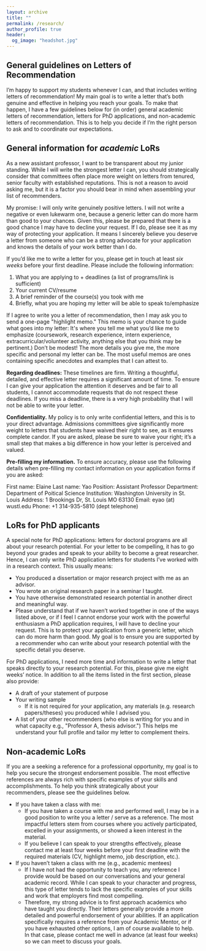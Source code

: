 ```yaml
---
layout: archive
title: ""
permalink: /research/
author_profile: true
header:
  og_image: "headshot.jpg"
---
```



## General guidelines on Letters of Recommendation

I’m happy to support my students whenever I can, and that includes writing letters of recommendation! My main goal is to write a letter that’s both genuine and effective in helping you reach your goals. To make that happen, I have a few guidelines below for (in order) general academic letters of recommendation, letters for PhD applications, and non-academic letters of recommendation. This is to help you decide if I’m the right person to ask and to coordinate our expectations. 

## General information for _academic_ LoRs

As a new assistant professor, I want to be transparent about my junior standing. While I will write the strongest letter I can, you should strategically consider that committees often place more weight on letters from tenured, senior faculty with established reputations. This is not a reason to avoid asking me, but it is a factor you should bear in mind when assembling your list of recommenders.

My promise: I will only write genuinely positive letters. I will not write a negative or even lukewarm one, because a generic letter can do more harm than good to your chances. Given this, please be prepared that there is a good chance I may have to decline your request. If I do, please see it as my way of protecting your application. It means I sincerely believe you deserve a letter from someone who can be a strong advocate for your application and knows the details of your work better than I do. 

If you’d like me to write a letter for you, please get in touch at least *six weeks* before your first deadline. Please include the following information: 
1. What you are applying to + deadlines (a list of programs/link is sufficient) 
2. Your current CV/resume
3. A brief reminder of the course(s) you took with me
4. Briefly, what you are hoping my letter will be able to speak to/emphasize

If I agree to write you a letter of recommendation, then I may ask you to send a one-page "highlight memo." This memo is your chance to guide what goes into my letter: It's where you tell me what you’d like me to emphasize (coursework, research experience, intern experience, extracurricular/volunteer activity, anything else that you think may be pertinent.) Don’t be modest! The more details you give me, the more specific and personal my letter can be. The most useful memos are ones containing specific anecdotes and examples that I can attest to.

**Regarding deadlines:** These timelines are firm. Writing a thoughtful, detailed, and effective letter requires a significant amount of time. To ensure I can give your application the attention it deserves and be fair to all students, I cannot accommodate requests that do not respect these deadlines. If you miss a deadline, there is a very high probability that I will not be able to write your letter.

**Confidentiality.** My policy is to only write confidential letters, and this is to your direct advantage. Admissions committees give significantly more weight to letters that students have waived their right to see, as it ensures complete candor. If you are asked, please be sure to waive your right; it’s a small step that makes a big difference in how your letter is perceived and valued.

**Pre-filling my information.** To ensure accuracy, please use the following details when pre-filling my contact information on your application forms if you are asked:

First name: Elaine
Last name: Yao
Position: Assistant Professor
Department: Department of Poitical Science
Institution: Washington University in St. Louis
Address: 1 Brookings Dr, St. Louis MO 63130
Email: eyao (at) wustl.edu
Phone: +1 314-935-5810 (dept telephone) 

## LoRs for PhD applicants 

A special note for PhD applications: letters for doctoral programs are all about your research potential. For your letter to be compelling, it has to go beyond your grades and speak to your ability to become a great researcher. Hence, I can only write PhD application letters for students I’ve worked with in a research context. This usually means:
- You produced a dissertation or major research project with me as an advisor.
- You wrote an original research paper in a seminar I taught.
- You have otherwise demonstrated research potential in another direct and meaningful way.
- Please understand that if we haven’t worked together in one of the ways listed above, or if I feel I cannot endorse your work with the powerful enthusiasm a PhD application requires, I will have to decline your request. This is to protect your application from a generic letter, which can do more harm than good. My goal is to ensure you are supported by a recommender who can write about your research potential with the specific detail you deserve.

For PhD applications, I need more time and information to write a letter that speaks directly to your research potential. For this, please give me eight weeks’ notice. In addition to all the items listed in the first section, please also provide:

- A draft of your statement of purpose
- Your writing sample
  - If it is not required for your application, any materials (e.g. research papers/theses) you produced while I advised you. 
- A list of your other recommenders (who else is writing for you and in what capacity e.g., "Professor A, thesis advisor.") This helps me understand your full profile and tailor my letter to complement theirs.

## Non-academic LoRs

If you are a seeking a reference for a professional opportunity, my goal is to help you secure the strongest endorsement possible. The most effective references are always rich with specific examples of your skills and accomplishments. To help you think strategically about your recommenders, please see the guidelines below.
- If you have taken a class with me: 
  - If you have taken a course with me and performed well, I may be in a good position to write you a letter / serve as a reference. The most impactful letters stem from courses where you actively participated, excelled in your assignments, or showed a keen interest in the material.
  - If you believe I can speak to your strengths effectively, please contact me at least four weeks before your first deadline with the required materials (CV, highlight memo, job description, etc.).
- If you haven’t taken a class with me (e.g., academic mentees)
  - If I have not had the opportunity to teach you, any reference I provide would be based on our conversations and your general academic record. While I can speak to your character and progress, this type of letter tends to lack the specific examples of your skills and work that employers find most compelling.
  - Therefore, my strong advice is to first approach academics who have taught you directly. Their letters generally provide a more detailed and powerful endorsement of your abilities. If an application specifically requires a reference from your Academic Mentor, or if you have exhausted other options, I am of course available to help. In that case, please contact me well in advance (at least four weeks) so we can meet to discuss your goals.


